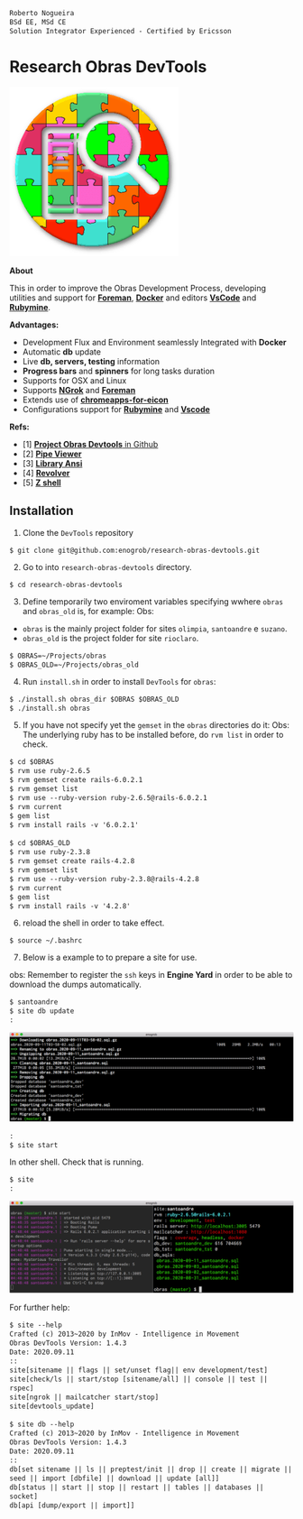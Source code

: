 ```
Roberto Nogueira  
BSd EE, MSd CE
Solution Integrator Experienced - Certified by Ericsson
```
# Research Obras DevTools

![project image](images/research.png)

**About**

This in order to improve the Obras Development Process, developing utilities and support for [**Foreman**](https://github.com/ddollar/foreman), [**Docker**](https://www.docker.com/) and  editors [**VsCode**](https://code.visualstudio.com/) and [**Rubymine**](https://www.jetbrains.com/ruby/). 

**Advantages:**

* Development Flux and Environment seamlessly Integrated with **Docker**
* Automatic **db** update
* Live **db, servers, testing** information
* **Progress bars** and **spinners** for long tasks duration
* Supports for OSX and Linux
* Supports [**NGrok**](https://ngrok.com/) and [**Foreman**](https://github.com/ddollar/foreman)
* Extends use of [**chromeapps-for-eicon**](https://github.com/enogrob/chromeapps-eicon)
* Configurations support for [**Rubymine**](https://www.jetbrains.com/ruby/) and [**Vscode**](https://code.visualstudio.com/)

**Refs:**

* [1] [**Project Obras Devtools** in Github](https://github.com/enogrob/research-obras-devtools)
* [2] [**Pipe Viewer**](http://www.ivarch.com/programs/pv.shtml)
* [3] [**Library Ansi**](https://github.com/fidian/ansi)
* [4] [**Revolver**](https://github.com/molovo/revolver)
* [5] [**Z shell**](http://zsh.sourceforge.net/)

## Installation

1. Clone the `DevTools` repository

```shell
$ git clone git@github.com:enogrob/research-obras-devtools.git
```

2. Go to into `research-obras-devtools` directory.

```shell
$ cd research-obras-devtools
```

3. Define temporarily two enviroment variables specifying wwhere `obras` and `obras_old` is, for example:
Obs: 

* `obras` is the mainly project folder for sites `olimpia`, `santoandre` e `suzano`. 
* `obras_old` is the project folder for site `rioclaro`.

```shell
$ OBRAS=~/Projects/obras
$ OBRAS_OLD=~/Projects/obras_old
```

4. Run `install.sh` in order to install `DevTools` for `obras`:

```shell
$ ./install.sh obras_dir $OBRAS $OBRAS_OLD
$ ./install.sh obras
```

5. If you have not specify yet the `gemset` in the `obras` directories do it:
Obs: The underlying ruby has to be installed before, do `rvm list` in order to check.

```shell
$ cd $OBRAS
$ rvm use ruby-2.6.5
$ rvm gemset create rails-6.0.2.1
$ rvm gemset list
$ rvm use --ruby-version ruby-2.6.5@rails-6.0.2.1
$ rvm current
$ gem list
$ rvm install rails -v '6.0.2.1'

$ cd $OBRAS_OLD
$ rvm use ruby-2.3.8
$ rvm gemset create rails-4.2.8
$ rvm gemset list
$ rvm use --ruby-version ruby-2.3.8@rails-4.2.8
$ rvm current
$ gem list
$ rvm install rails -v '4.2.8'
```

6. reload the shell in order to take effect.

```shell
$ source ~/.bashrc
```

7. Below is a example to to prepare a site for use.

obs: Remember to register the `ssh` keys in **Engine Yard** in order to be able to download the dumps automatically.

```shell
$ santoandre
$ site db update
:
```

![](images/screenshot1.png)

```
:
$ site start
```

In other shell. Check that is running.

```shell
$ site
:
```

![](images/screenshot2.png)

For further help:

```shell
$ site --help
Crafted (c) 2013~2020 by InMov - Intelligence in Movement
Obras DevTools Version: 1.4.3
Date: 2020.09.11
::
site[sitename || flags || set/unset flag|| env development/test]
site[check/ls || start/stop [sitename/all] || console || test || rspec]
site[ngrok || mailcatcher start/stop]
site[devtools_update]

$ site db --help
Crafted (c) 2013~2020 by InMov - Intelligence in Movement
Obras DevTools Version: 1.4.3
Date: 2020.09.11
::
db[set sitename || ls || preptest/init || drop || create || migrate || seed || import [dbfile] || download || update [all]]
db[status || start || stop || restart || tables || databases || socket]
db[api [dump/export || import]]
```
